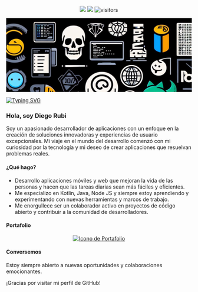 <p align="center">
    <a href="https://github.com/Drubico/Drubico/graphs/contributors"><img src="https://img.shields.io/github/contributors/Drubico/Drubico?color=blue"></a>
    <a href="https://github.com/Drubico/Drubico/stargazers"><img src="https://img.shields.io/github/stars/Drubico/Drubico.svg?logo=github"></a>
    <img src="https://visitor-badge.laobi.icu/badge?page_id=Drubico.Drubico" alt="visitors"/>   
</p>

<div style="width: 100%; max-height: 200px; overflow: hidden;">
  <img src="./src/ia_img.jpg" alt="Descripción de la imagen" style="width: auto; height: 100%;">
</div>



[![Typing SVG](https://readme-typing-svg.demolab.com?font=Fira+Code&pause=1000&color=F707DE&random=false&width=435&lines=Hola+mi+nombre+es+Diego;Bienvenido+a+mi+perfil)](https://git.io/typing-svg)

### Hola, soy Diego Rubi

Soy un apasionado desarrollador de aplicaciones con un enfoque en la creación de soluciones innovadoras y experiencias de usuario excepcionales. Mi viaje en el mundo del desarrollo comenzó con mi curiosidad por la tecnología y mi deseo de crear aplicaciones que resuelvan problemas reales.

#### ¿Qué hago?

- Desarrollo aplicaciones móviles y web que mejoran la vida de las personas y hacen que las tareas diarias sean más fáciles y eficientes.
- Me especializo en Kotlin, Java, Node JS y siempre estoy aprendiendo y experimentando con nuevas herramientas y marcos de trabajo.
- Me enorgullece ser un colaborador activo en proyectos de código abierto y contribuir a la comunidad de desarrolladores.

#### Portafolio

<div style="text-align: center;">
  <a href="https://drubico.github.io/portfolio/">
    <img src="https://cdn-icons-png.flaticon.com/512/6361/6361498.png" alt="Icono de Portafolio" width="150" height="150">
  </a>
</div>

#### Conversemos

Estoy siempre abierto a nuevas oportunidades y colaboraciones emocionantes.

¡Gracias por visitar mi perfil de GitHub!
